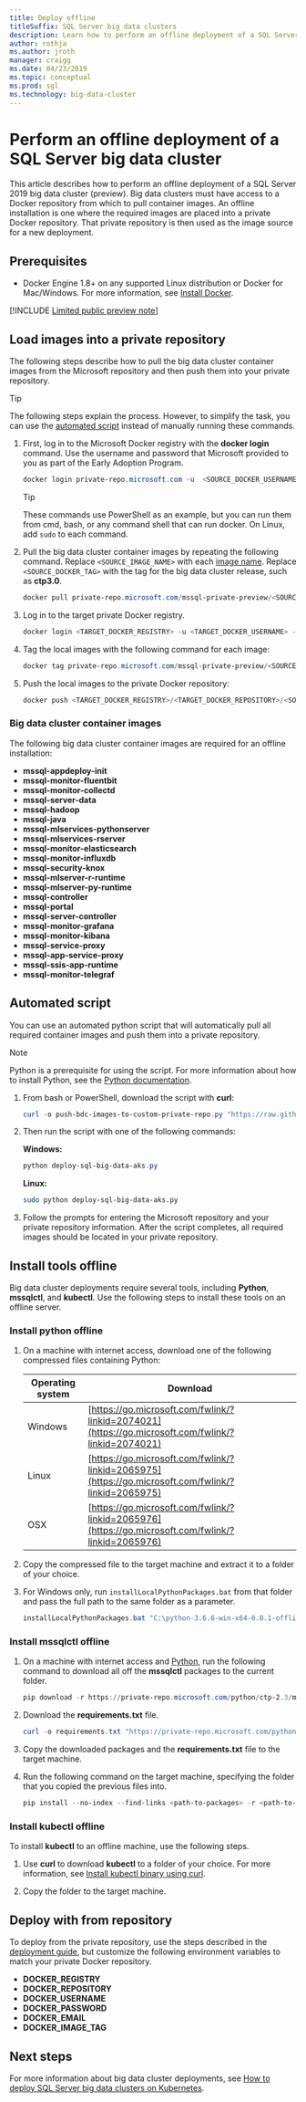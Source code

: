 ```yaml
---
title: Deploy offline
titleSuffix: SQL Server big data clusters
description: Learn how to perform an offline deployment of a SQL Server big data cluster.
author: rothja
ms.author: jroth
manager: craigg
ms.date: 04/23/2019
ms.topic: conceptual
ms.prod: sql
ms.technology: big-data-cluster
---
```


# Perform an offline deployment of a SQL Server big data cluster

This article describes how to perform an offline deployment of a SQL Server 2019 big data cluster (preview). Big data clusters must have access to a Docker repository from which to pull container images. An offline installation is one where the required images are placed into a private Docker repository. That private repository is then used as the image source for a new deployment.

## Prerequisites

- Docker Engine 1.8+ on any supported Linux distribution or Docker for Mac/Windows. For more information, see [Install Docker](https://docs.docker.com/engine/installation/).

[!INCLUDE [Limited public preview note](../includes/big-data-cluster-preview-note.md)]

## Load images into a private repository

The following steps describe how to pull the big data cluster container images from the Microsoft repository and then push them into your private repository.

> [!TIP]
> The following steps explain the process. However, to simplify the task, you can use the [automated script](#automated) instead of manually running these commands.

1. First, log in to the Microsoft Docker registry with the **docker login** command. Use the username and password that Microsoft provided to you as part of the Early Adoption Program.

   ```PowerShell
   docker login private-repo.microsoft.com -u  <SOURCE_DOCKER_USERNAME> -p <SOURCE_DOCKER_PASSWORD>
   ```

   > [!TIP]
   > These commands use PowerShell as an example, but you can run them from cmd, bash, or any command shell that can run docker. On Linux, add `sudo` to each command.

1. Pull the big data cluster container images by repeating the following command. Replace `<SOURCE_IMAGE_NAME>` with each [image name](#images). Replace `<SOURCE_DOCKER_TAG>` with the tag for the big data cluster release, such as **ctp3.0**.  

   ```PowerShell
   docker pull private-repo.microsoft.com/mssql-private-preview/<SOURCE_IMAGE_NAME>:<SOURCE_DOCKER_TAG>
   ```

1. Log in to the target private Docker registry.

   ```PowerShell
   docker login <TARGET_DOCKER_REGISTRY> -u <TARGET_DOCKER_USERNAME> -p <TARGET_DOCKER_PASSWORD>
   ```

1. Tag the local images with the following command for each image:

   ```PowerShell
   docker tag private-repo.microsoft.com/mssql-private-preview/<SOURCE_IMAGE_NAME>:<SOURCE_DOCKER_TAG> <TARGET_DOCKER_REGISTRY>/<TARGET_DOCKER_REPOSITORY>/<SOURCE_IMAGE_NAME>:<TARGET_DOCKER_TAG>
   ```

1. Push the local images to the private Docker repository:

   ```PowerShell
   docker push <TARGET_DOCKER_REGISTRY>/<TARGET_DOCKER_REPOSITORY>/<SOURCE_IMAGE_NAME>:<TARGET_DOCKER_TAG>
   ```

### <a id="images"></a> Big data cluster container images

The following big data cluster container images are required for an offline installation:

 - **mssql-appdeploy-init**
 - **mssql-monitor-fluentbit**
 - **mssql-monitor-collectd**
 - **mssql-server-data**
 - **mssql-hadoop**
 - **mssql-java**
 - **mssql-mlservices-pythonserver**
 - **mssql-mlservices-rserver**
 - **mssql-monitor-elasticsearch**
 - **mssql-monitor-influxdb**
 - **mssql-security-knox**
 - **mssql-mlserver-r-runtime**
 - **mssql-mlserver-py-runtime**
 - **mssql-controller**
 - **mssql-portal**
 - **mssql-server-controller**
 - **mssql-monitor-grafana**
 - **mssql-monitor-kibana**
 - **mssql-service-proxy**
 - **mssql-app-service-proxy**
 - **mssql-ssis-app-runtime**
 - **mssql-monitor-telegraf**

## <a id="automated"></a> Automated script

You can use an automated python script that will automatically pull all required container images and push them into a private repository.

> [!NOTE]
> Python is a prerequisite for using the script. For more information about how to install Python, see the [Python documentation](https://wiki.python.org/moin/BeginnersGuide/Download).

1. From bash or PowerShell, download the script with **curl**:

   ```PowerShell
   curl -o push-bdc-images-to-custom-private-repo.py "https://raw.githubusercontent.com/Microsoft/sql-server-samples/master/samples/features/sql-big-data-cluster/deployment/offline/push-bdc-images-to-custom-private-repo.py"
   ```

1. Then run the script with one of the following commands:

   **Windows:**

   ```PowerShell
   python deploy-sql-big-data-aks.py
   ```

   **Linux:**

   ```bash
   sudo python deploy-sql-big-data-aks.py
   ```

1. Follow the prompts for entering the Microsoft repository and your private repository information. After the script completes, all required images should be located in your private repository.

## Install tools offline

Big data cluster deployments require several tools, including **Python**, **mssqlctl**, and **kubectl**. Use the following steps to install these tools on an offline server.

### <a id="python"></a> Install python offline

1. On a machine with internet access, download one of the following compressed files containing Python:

   | Operating system | Download |
   |---|---|
   | Windows | [https://go.microsoft.com/fwlink/?linkid=2074021](https://go.microsoft.com/fwlink/?linkid=2074021) |
   | Linux   | [https://go.microsoft.com/fwlink/?linkid=2065975](https://go.microsoft.com/fwlink/?linkid=2065975) |
   | OSX     | [https://go.microsoft.com/fwlink/?linkid=2065976](https://go.microsoft.com/fwlink/?linkid=2065976) |

1. Copy the compressed file to the target machine and extract it to a folder of your choice.

1. For Windows only, run `installLocalPythonPackages.bat` from that folder and pass the full path to the same folder as a parameter.

   ```PowerShell
   installLocalPythonPackages.bat "C:\python-3.6.6-win-x64-0.0.1-offline\0.0.1"
   ```

### <a id="mssqlctl"></a> Install mssqlctl offline

1. On a machine with internet access and [Python](https://wiki.python.org/moin/BeginnersGuide/Download), run the following command to download all off the **mssqlctl** packages to the current folder.

   ```PowerShell
   pip download -r https://private-repo.microsoft.com/python/ctp-2.3/mssqlctl/requirements.txt
   ```

1. Download the **requirements.txt** file.

   ```PowerShell
   curl -o requirements.txt "https://private-repo.microsoft.com/python/ctp-2.3/mssqlctl/requirements.txt"
   ```

1. Copy the downloaded packages and the **requirements.txt** file to the target machine.

1. Run the following command on the target machine, specifying the folder that you copied the previous files into.

   ```PowerShell
   pip install --no-index --find-links <path-to-packages> -r <path-to-requirements.txt>
   ```

### <a id="kubectl"></a> Install kubectl offline

To install **kubectl** to an offline machine, use the following steps.

1. Use **curl** to download **kubectl** to a folder of your choice. For more information, see [Install kubectl binary using curl](https://kubernetes.io/docs/tasks/tools/install-kubectl/#install-kubectl-binary-using-curl).

1. Copy the folder to the target machine.

## Deploy with from repository

To deploy from the private repository, use the steps described in the [deployment guide](deployment-guidance.md), but customize the following environment variables to match your private Docker repository.

- **DOCKER_REGISTRY**  
- **DOCKER_REPOSITORY**
- **DOCKER_USERNAME**
- **DOCKER_PASSWORD**  
- **DOCKER_EMAIL**
- **DOCKER_IMAGE_TAG**

## Next steps

For more information about big data cluster deployments, see [How to deploy SQL Server big data clusters on Kubernetes](deployment-guidance.md).
